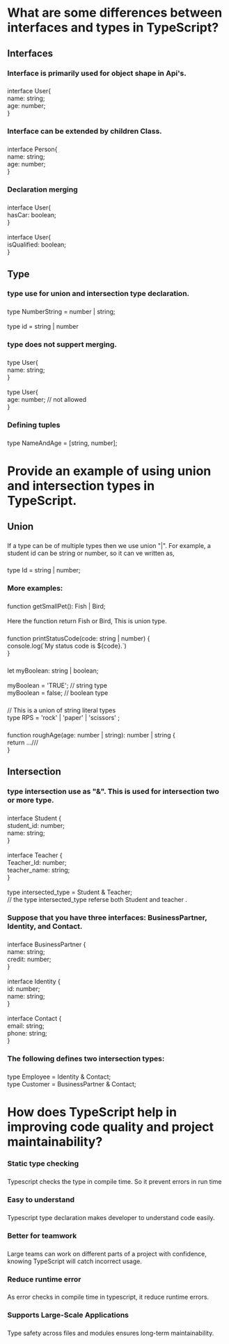 <h1 align="left">What are some differences between interfaces and types in TypeScript?</h1>

###

<h2 align="left">Interfaces</h2>

###

<h3 align="left">Interface is primarily used for object shape in Api's.</h3>

###

<p align="left">interface User{<br>   name: string;<br>   age: number;<br>}</p>

###

<h3 align="left">Interface can be extended by children Class.</h3>

###

<p align="left">interface Person{<br>name: string;<br>age: number;<br>}</p>

###

<h3 align="left">Declaration merging</h3>

###

<p align="left">interface User{<br>hasCar: boolean;<br>}<br><br>interface User{<br>isQualified: boolean;<br>}</p>

###

<h2 align="left">Type</h2>

###

<h3 align="left">type use for union and intersection type declaration.</h3>

###

<p align="left">type NumberString = number | string;<br><br>type id = string | number</p>

###

<h3 align="left">type does not suppert merging.</h3>

###

<p align="left">type User{<br>name: string;<br>}<br><br>type User{<br>age: number; // not allowed<br>}</p>

###

<h3 align="left">Defining tuples</h3>

###

<p align="left">type NameAndAge = [string, number];</p>

###


<h1 align="left">Provide an example of using union and intersection types in TypeScript.</h1>

###

<h2 align="left">Union</h2>

###

<p align="left">If a type can be of multiple types then we use union "|". For example, a student id can be string or number, so it can ve written as,</p>

###

<p align="left">type Id = string | number;</p>

###

<h3 align="left">More examples:</h3>

###

<p align="left">function getSmallPet(): Fish | Bird; <br><br>Here the function return Fish or Bird, This is union type.</p>

###

<p align="left">function printStatusCode(code: string | number) {<br>  console.log(`My status code is ${code}.`)<br>}</p>

###

<p align="left">let myBoolean: string | boolean;<br><br>myBoolean = 'TRUE';  // string type<br>myBoolean = false;   // boolean type</p>

###

<p align="left">// This is a union of string literal types<br>type RPS = 'rock' | 'paper' | 'scissors' ;</p>

###

<p align="left">function roughAge(age: number | string): number | string {<br> return ...///<br>}</p>

###

<h2 align="left">Intersection</h2>

###

<h3 align="left">type intersection use as "&". This is used for intersection two or more type.</h3>

###

<p align="left">interface Student { <br>  student_id: number; <br>  name: string; <br>} <br>  <br>interface Teacher { <br>  Teacher_Id: number; <br>  teacher_name: string; <br>} <br>  <br>type intersected_type = Student & Teacher; <br> // the type intersected_type referse both Student and teacher .</p>

###

<h3 align="left">Suppose that you have three interfaces: BusinessPartner, Identity, and Contact.</h3>

###

<p align="left">interface BusinessPartner {<br>    name: string;<br>    credit: number;<br>}<br><br>interface Identity {<br>    id: number;<br>    name: string;<br>}<br><br>interface Contact {<br>    email: string;<br>    phone: string;<br>}</p>

###

<h3 align="left">The following defines two intersection types:</h3>

###

<p align="left">type Employee = Identity & Contact;<br>type Customer = BusinessPartner & Contact;</p>

###


<h1 align="left">How does TypeScript help in improving code quality and project maintainability?</h1>

###

<h3 align="left">Static type checking</h3>

###

<p align="left">Typescript checks the type in compile time. So it prevent errors in run time</p>

###

<h3 align="left">Easy to understand</h3>

###

<p align="left">Typescript type declaration makes developer to understand code easily.</p>

###

<h3 align="left">Better for teamwork</h3>

###

<p align="left">Large teams can work on different parts of a project with confidence, knowing TypeScript will catch incorrect usage.</p>

###

<h3 align="left">Reduce runtime error</h3>

###

<p align="left">As error checks in compile time in typescript, it reduce runtime errors.</p>

###

<h3 align="left">Supports Large-Scale Applications</h3>

###

<p align="left">Type safety across files and modules ensures long-term maintainability.</p>

###
